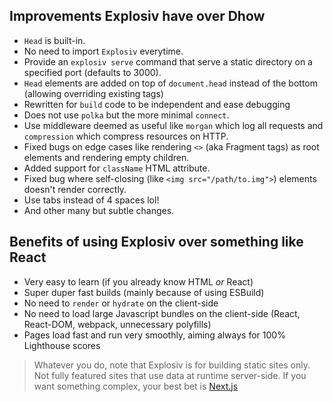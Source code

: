 ## Improvements Explosiv have over Dhow

- `Head` is built-in.
- No need to import `Explosiv` everytime.
- Provide an `explosiv serve` command that serve a static directory on a specified port (defaults to  3000).
- `Head` elements are added on top of `document.head` instead of the bottom (allowing overriding existing tags)
- Rewritten for `build` code to be independent and ease debugging
- Does not use `polka` but the more minimal `connect`.
- Use middleware deemed as useful like `morgan` which log all requests and `compression` which compress resources on HTTP.
- Fixed bugs on edge cases like rendering `<>` (aka Fragment tags) as root elements and rendering empty children.
- Added support for `className` HTML attribute.
- Fixed bug where self-closing (like `<img src="/path/to.img">`) elements doesn't render correctly.
- Use tabs instead of 4 spaces lol!
- And other many but subtle changes.

## Benefits of using Explosiv over something like React

- Very easy to learn (if you already know HTML _or_ React)
- Super duper fast builds (mainly because of using ESBuild)
- No need to `render` or `hydrate` on the client-side
- No need to load large Javascript bundles on the client-side (React, React-DOM, webpack, unnecessary polyfills)
- Pages load fast and run very smoothly, aiming always for 100% Lighthouse scores

> Whatever you do, note that Explosiv is for building static sites only. Not fully featured sites that use data at runtime server-side. If you want something complex, your best bet is [Next.js](https://nextjs.org)
